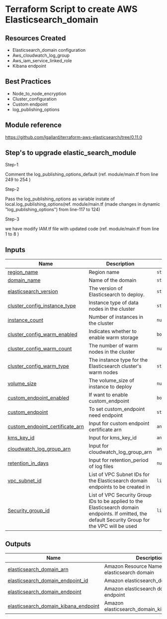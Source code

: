 # Terraform Script to create AWS Elasticsearch_domain

## Resources Created

* Elasticsearch_domain configuration
* Aws_cloudwatch_log_group
* Aws_iam_service_linked_role
* Kibana endpoint


## Best Practices

* Node_to_node_encryption
* Cluster_configuration
* Custom endpoint
* log_publishing_options


## Module reference

https://github.com/lgallard/terraform-aws-elasticsearch/tree/0.11.0

## Step's to upgrade elastic_search_module
Step-1 

Comment the log_publishing_options_default (ref. module/main.tf from line 249 to 254 )

Step-2 

Pass the log_publishing_options as variable instate of local.log_publishing_options(ref. module/main.tf (made changes in dynamic "log_publishing_options") from line-117 to 124)

Step-3 

we have modify IAM.tf file with updated code (ref. module/main.tf from line 1 to 8 )

## Inputs

| Name | Description | Type | Default |
|------|-------------|------|---------|
| <a name="input_region_name"></a> [region\_name](#input\region\_name) | Region name | `string` | `[]`|
| <a name="input_domain_name"></a> [domain\_name](#input\_domain\_name) | Name of the domain | `string` | `[]` |
| <a name="input_elasticsearch_version"></a> [elasticsearch\_version](#input\_elasticsearch\_version) | The version of Elasticsearch to deploy. | `string` | `[]` |
| <a name="input_cluster_config_instance_type"></a> [cluster\_config\_instance\_type](#input\_cluster\_config\_instance\_type) | Instance type of data nodes in the cluster | `string` | `[]` |
| <a name="input_instance_count"></a> [instance\_count](#input\_cluster\_config\_instance\_count) | Number of instances in the cluster | `number` | `[]` |
| <a name="input_cluster_config_warm_enabled"></a> [cluster\_config\_warm\_enabled](#input\_cluster\_config\_warm\_enabled) | Indicates whether to enable warm storage | `bool` | `[]` |
| <a name="input_cluster_config_warm_count"></a> [cluster\_config\_warm\_count](#input\_cluster\_config\_warm\_count) | The number of warm nodes in the cluster | `number` | `[]` |
| <a name="input_cluster_config_warm_type"></a> [cluster\_config\_warm\_type](#input\_cluster\_config\_warm\_type) | The instance type for the Elasticsearch cluster's warm nodes | `string` | `[]` |
| <a name="input_volume_size"></a> [volume\_size](#input\_volume\_size) | The volume_size of instance to deploy | `number` | `[]` |
| <a name="input_custom_endpoint_enabled"></a> [custom\_endpoint\_enabled](#input\_custom\_endpoint\_enabled) | If want to enable custom_endpoint | `bool` | `[]` |
| <a name="input_custom_endpoint"></a> [custom\_endpoint](#input\_custom\_endpoint) | To set custom_endpoint need endpoint | `string` | `[]` |
| <a name="input_custom_endpoint_certificate_arn"></a> [custom\_endpoint\_certificate\_arn](#input\_custom\_endpoint\_certificate\_arn) | Input for custom endpoint certificate arn | `any` | `[]` |
| <a name="input_kms_key_id"></a> [kms\_key\_id](#input\_kms\_key\_id) | Input for kms_key_id | `any` | `[]` |
| <a name="input_cloudwatch_log_group_arn"></a> [cloudwatch\_log\_group\_arn](#input\_cloudwatch\_log\_group\_arn) | Input for cloudwatch_log_group_arn | `any` | `[]` |
| <a name="input_retention_in_days"></a> [retention\_in\_days](#input\_retention\_in\_days) | Input for retention_period of log files | `number` | `[]` |
| <a name="input_vpc_subnet_id"></a> [vpc\_subnet\_id](#input\_vpc\_subnet\_id) | List of VPC Subnet IDs for the Elasticsearch domain endpoints to be created in | `list(string)` | `[]` |
| <a name="input_Security_group_id"></a> [Security\_group\_id](#input\_Security\_group\_id) | List of VPC Security Group IDs to be applied to the Elasticsearch domain endpoints. If omitted, the default Security Group for the VPC will be used  | `list(string)` | `[]` |


## Outputs

| Name | Description |
|------|-------------|
| <a name="output_elasticsearch_domain_arn"></a> [elasticsearch\_domain\_arn](#output\elasticsearch\_domain\_arn) | Amazon Resource Name (ARN) of the elasticsearch domain |
| <a name="output_elasticsearch_domain_id"></a> [elasticsearch\_domain\_endpoint\_id](#output\elasticsearch\_domain\_id) | Amazon elasticsearch_domain_id |
| <a name="output_elasticsearch_domain_endpoint"></a> [elasticsearch\_domain\_endpoint](#output\elasticsearch\_domain\_endpoint) | Amazon elasticsearch domain endpoint|
| <a name="output_elasticsearch_domain_kibana_endpoint"></a> [elasticsearch\_domain\_kibana\_endpoint](#output\elasticsearch\_domain\_kibana\_endpoint) |Amazon elasticsearch_domain_kibana_endpoint|






